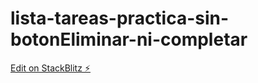 # lista-tareas-practica-sin-botonEliminar-ni-completar

[Edit on StackBlitz ⚡️](https://stackblitz.com/edit/vitejs-vite-hayyyq)